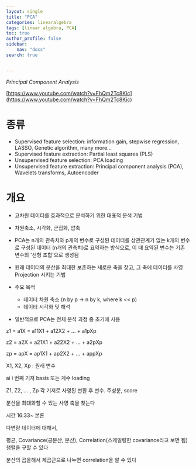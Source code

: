 ```yaml
---
layout: single
title: "PCA"
categories: linearalgebra
tags: [linear algebra, PCA]
toc: true
author_profile: false
sidebar:
    nav: "docs"
search: true


---
```


*Principal Component Analysis*






[https://www.youtube.com/watch?v=FhQm2Tc8Kic](https://www.youtube.com/watch?v=FhQm2Tc8Kic)



# 종류

- Supervised feature selection: information gain, stepwise regression, LASSO, Genetic algorithm, many more...
- Supervised feature extraction: Partial least squares (PLS)
- Unsupervised feature selection: PCA loading
- Unsupervised feature extraction: Principal component analysis (PCA), Wavelets transforms, Autoencoder



# 개요

- 고차원 데이터를 효과적으로 분석하기 위한 대표적 분석 기법
- 차원축소, 시각화, 군집화, 압축

- PCA는 n개의 관측치와 p개의 변수로 구성된 데이터를 상관관계가 없는 k개의 변수로 구성된 데이터 (n개의 관측치)로 요약하는 방식으로, 이 때 요약된 변수는 기존 변수의 '선형 조합'으로 생성됨

- 원래 데이터의 분산을 최대한 보존하는 새로운 축을 찾고, 그 축에 데이터를 사영 Projection 시키는 기법
- 주요 목적
  - 데이터 차원 축소 (n by p -> n by k, where k << p)
  - 데이터 시각화 및 해석
- 일반적으로 PCA는 전체 분석 과정 중 초기에 사용



z1 = a1X = a11X1 + a12X2 + ... + a1pXp

z2 =  a2X = a21X1 + a22X2 + ... + a2pXp

 zp = apX = ap1X1 + ap2X2 + ... + appXp



X1, X2, Xp : 원래 변수

ai i 번째 기저 basis 또는 계수 loading

Z1, Z2, ... , Zp 각 기저로 사영된 변환 후 변수. 주성분, score



분산을 최대화할 수 있는 사영 축을 찾는다





시간 16:33~ 본론

다변량 데이터에 대해서,

평균, Covariance(공분산, 분산), Correlation(스케일링한 covariance라고 보면 됨) 행렬을 구할 수 있다

분산의 곱을해서 제곱근으로 나누면 correlation을 알 수 있다
